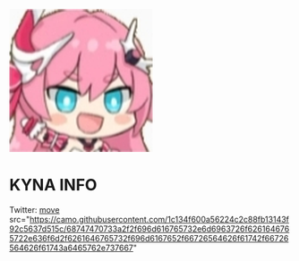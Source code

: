 ![Kyna.png](./image/kyna.png)

# KYNA INFO
Twitter: [move](https://twitter.com/KynaDiscord)
src="https://camo.githubusercontent.com/1c134f600a56224c2c88fb13143f92c5637d515c/68747470733a2f2f696d616765732e6d6963726f6261646765722e636f6d2f6261646765732f696d6167652f66726564626f61742f66726564626f61743a6465762e737667"
